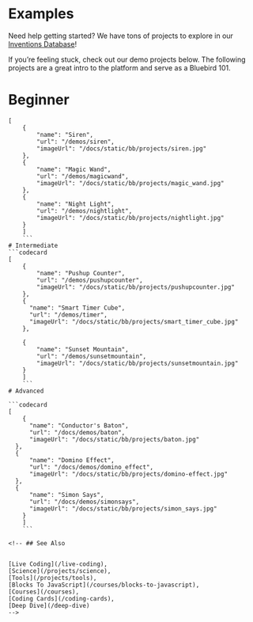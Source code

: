 # Examples

Need help getting started? We have tons of projects to explore in our [Inventions Database](https://tekniverse.teknikio.com/resources/inventions)!

If you’re feeling stuck, check out our demo projects below. The following projects are a great intro to the platform and serve as a Bluebird 101.

# Beginner

```codecard
[
    {
        "name": "Siren",
        "url": "/demos/siren",
        "imageUrl": "/docs/static/bb/projects/siren.jpg"
    },
    {
        "name": "Magic Wand",
        "url": "/demos/magicwand",
        "imageUrl": "/docs/static/bb/projects/magic_wand.jpg"
    },
    {
        "name": "Night Light",
        "url": "/demos/nightlight",
        "imageUrl": "/docs/static/bb/projects/nightlight.jpg"
    }
    ]
    ```
# Intermediate
```codecard
[
    {
        "name": "Pushup Counter",
        "url": "/demos/pushupcounter",
        "imageUrl": "/docs/static/bb/projects/pushupcounter.jpg"
    },
    {
      "name": "Smart Timer Cube",
      "url": "/demos/timer",
      "imageUrl": "/docs/static/bb/projects/smart_timer_cube.jpg"
    },

    {
        "name": "Sunset Mountain",
        "url": "/demos/sunsetmountain",
        "imageUrl": "/docs/static/bb/projects/sunsetmountain.jpg"
    }
    ]
    ```
# Advanced

```codecard
[
    {
      "name": "Conductor's Baton",
      "url": "/docs/demos/baton",
      "imageUrl": "/docs/static/bb/projects/baton.jpg"
  },
  {
      "name": "Domino Effect",
      "url": "/docs/demos/domino_effect",
      "imageUrl": "/docs/static/bb/projects/domino-effect.jpg"
  },
  {
      "name": "Simon Says",
      "url": "/docs/demos/simonsays",
      "imageUrl": "/docs/static/bb/projects/simon_says.jpg"
    }
    ]
    ```

<!-- ## See Also


[Live Coding](/live-coding),
[Science](/projects/science),
[Tools](/projects/tools),
[Blocks To JavaScript](/courses/blocks-to-javascript),
[Courses](/courses),
[Coding Cards](/coding-cards),
[Deep Dive](/deep-dive)
-->
